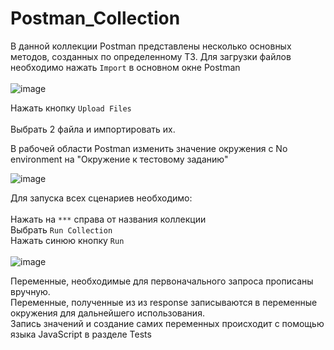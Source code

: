 # Postman_Collection

В данной коллекции Postman представлены несколько основных методов, созданных по определенному ТЗ.
Для загрузки файлов необходимо нажать `Import` в основном окне Postman <br> <br>
![image](https://user-images.githubusercontent.com/50044846/125923662-d2a2aa1d-f0fe-4f3e-90c5-ffdb655060e2.png) <br>

Нажать кнопку `Upload Files` <br><br>
Выбрать 2 файла и импортировать их.

В рабочей области Postman изменить значение окружения с No environment на "Окружение к тестовому заданию"

![image](https://user-images.githubusercontent.com/50044846/125924007-74a592a2-554a-4378-9e01-6a3d1009cc2e.png)

Для запуска всех сценариев необходимо: <br><br>
Нажать на `***` справа от названия коллекции <br>
Выбрать `Run Collection` <br>
Нажать синюю кнопку `Run` <br><br>
![image](https://user-images.githubusercontent.com/50044846/125924197-5efab75c-92ff-4240-9686-2bc4a76bfcd7.png)





Переменные, необходимые для первоначального запроса прописаны вручную. <br>
Переменные, полученные из из response записываются в переменные окружения для дальнейшего использования. <br>
Запись значений и создание самих переменных происходит с помощью языка JavaScript в разделе Tests
